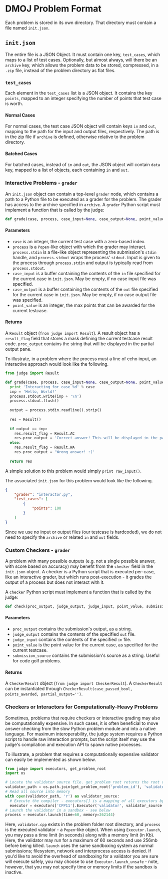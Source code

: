 # DMOJ Problem Format

Each problem is stored in its own directory. That directory must contain a file named `init.json`.

## `init.json`

The entire file is a JSON Object. It must contain one key, `test_cases`, which maps to a list of test cases.
Optionally, but almost always, will there be an `archive` key, which allows the problem data to be stored,
compressed, in a `.zip` file, instead of the problem directory as flat files.

### `test_cases`

Each element in the `test_cases` list is a JSON object. It contains the key `points`, mapped to an integer specifying the number of points that test case is worth.

#### Normal Cases

For normal cases, the test case JSON object will contain keys `in` and `out`, mapping to the path for the input and output files, respectively. The path is in the zip file if `archive` is defined, otherwise relative to the problem directory.

#### Batched Cases

For batched cases, instead of `in` and `out`, the JSON object will contain `data` key, mapped to a list of objects, each containing `in` and `out`.

### Interactive Problems - `grader`

An `init.json` object can contain a top-level `grader` node, which contains a path to a Python file to be executed as a grader for the problem. The grader has access to the archive specified in `archive`. A `grader` Python script must implement a function that is called by the judge:

```python
def grade(case, process, case_input=None, case_output=None, point_value=0, **kwargs)
```

#### Parameters

* `case` is an integer, the current test case with a zero-based index.
* `process` is a `Popen`-like object with which the grader may interact. `process.stdin` is a file-like object representing the submission's `stdin` handle, and `process.stdout` wraps the process' `stdout`. Input is given to the process through `process.stdin` and output is typically read from `process.stdout`.
* `case_input` is a buffer containing the contents of the `in` file specified for the current case in `init.json`. May be empty, if no case input file was specified.
* `case_output` is a buffer containing the contents of the `out` file specified for the current case in `init.json`. May be empty, if no case output file was specified.
* `point_value` is an integer, the max points that can be awarded for the current testcase.

#### Returns

A `Result` object (`from judge import Result`).
A result object has a `result_flag` field that stores a mask defining the current testcase result code. `proc_output` contains the string that will be displayed in the partial output pane. 

To illustrate, in a problem where the process must a line of echo input, an interactive approach would look like the following.

```python
from judge import Result

def grade(case, process, case_input=None, case_output=None, point_value=0, **kwargs):
  print 'Interacting for case %d' % case
  inp = 'Hello, World!'
  process.stdout.write(inp + '\n')
  process.stdout.flush()
  
  output = process.stdin.readline().strip()
  
  res = Result()
  
  if output == inp:
    res.result_flag = Result.AC
    res.proc_output = 'Correct answer! This will be displayed in the partial output pane.'
  else:
    res.result_flag = Result.WA
    res.proc_output = 'Wrong answer! :('
  
  return res
```

A simple solution to this problem would simply `print raw_input()`.

The associated `init.json` for this problem would look like the following.

```json
{
    "grader": "interactor.py",
    "test_cases": [
        {
            "points": 100
        }
    ]
}
```

Since we use no input or output files (our testcase is hardcoded), we do not need to specify the `archive` or related `in` and `out` fields.


### Custom Checkers - `grader`

A problem with many possible outputs (e.g. not a single possible answer, with score based on accuracy) may benefit from the `checker` field in the `init.json` object. A checker is a Python script that is executed per-case, like an interactive grader, but which runs post-execution - it grades the output of a process but does not interact with it.

A `checker` Python script must implement a function that is called by the judge:

```python
def check(proc_output, judge_output, judge_input, point_value, submission_source, **kwargs)
```

#### Parameters

* `proc_output` contains the submission's output, as a string.
* `judge_output` contains the contents of the specified `out` file.
* `judge_input` contains the contents of the specified `in` file.
* `point_value` is the point value for the current case, as specified for the current testcase.
* `submission_source` contains the submission's source as a string. Useful for code golf problems.

#### Returns

A `CheckerResult` object (`from judge import CheckerResult`). A `CheckerResult` can be instantiated through `CheckerResult(case_passed_bool, points_awarded, partial_output='')`.

### Checkers or Interactors for Computationally-Heavy Problems

Sometimes, problems that require checkers or interactive grading may also be computationally expensive. In such cases, it is often beneficial to move answer checking from the slow Python problem module and into a native language. For maximum interoperability, the judge system requires a Python script to handle raw interaction prompts, but the script itself may use the judge's compilation and execution API to spawn native processes.

To illustrate, a problem that requires a computationally expensive validator can easily be implemented as shown below.

```python
from judge import executors, get_problem_root
import os

# Locate the validator source file. get_problem_root returns the root directory of the problem passed by name.
validator_path = os.path.join(get_problem_root('problem_id'), 'validator.cpp')
# Read all source into memory
with open(validator_path, 'r') as validator_source:
  # Execute the compiler - executors[] is a mapping of all executors by language id
  executor = executors['CPP11'].Executor('validator', validator_source.read())
# Launch the validator in a sandbox - see below
process = executor.launch(time=60, memory=262144)
```

Here, `validator.cpp` exists in the problem folder root directory, and `process` is the executed validator - a `Popen`-like object. When using `Executor.launch`, you may pass a time limit (in seconds) along with a memory limit (in Kb). Here, the validator may run for a maximum of 60 seconds and use 256mb before being killed. `launch` uses the same sandboxing system as normal submissions; filesystem, network and interprocess access is denied. If you'd like to avoid the overhead of sandboxing for a validator you are sure will execute safely, you may choose to use `Executor.launch_unsafe` - note, however, that you may not specify time or memory limits if the sandbox is inactive.
